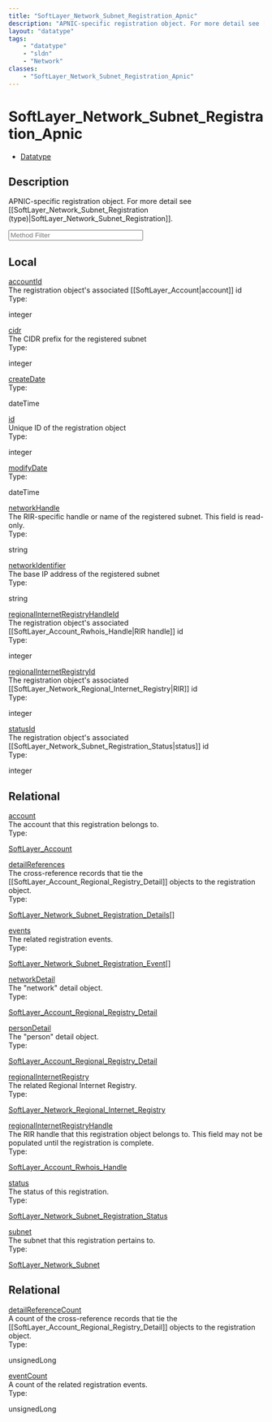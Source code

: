 ```yaml
---
title: "SoftLayer_Network_Subnet_Registration_Apnic"
description: "APNIC-specific registration object. For more detail see [[SoftLayer_Network_Subnet_Registration (type)|SoftLayer_Network... "
layout: "datatype"
tags:
    - "datatype"
    - "sldn"
    - "Network"
classes:
    - "SoftLayer_Network_Subnet_Registration_Apnic"
---
```


# SoftLayer_Network_Subnet_Registration_Apnic
<div id='service-datatype'>
    <ul id='sldn-reference-tabs'>
        <li id='datatype'> <a href='/reference/datatypes/SoftLayer_Network_Subnet_Registration_Apnic' >Datatype</a></li>
    </ul>
</div>

## Description 
APNIC-specific registration object. For more detail see [[SoftLayer_Network_Subnet_Registration (type)|SoftLayer_Network_Subnet_Registration]]. 





<!-- Service Filer BEGIN -->
<div class="view-filters">
        <div class="clearfix">
            <div class="search-input-box">
                <input placeholder="Method Filter" onkeyup="titleSearch(inputId='prop-input', divId='properties', elementClass='prop-row')" 
                    type="text" id="prop-input" value="" size="30" maxlength="128" class="form-text">
            </div>
        </div>
</div>
<!-- Service Filer END -->

<div id="properties" class="content">
    <div id="localProperties" class="prop-content" >
        <h2>Local</h2>
                <div class='prop-row views-row'>
            <span class='views-field-title'><a href="#accountId" name=accountId>accountId</a></span>
            <div class='views-field-body'>The registration object's associated [[SoftLayer_Account|account]] id  </div>
            <span class="type-label">Type:</span> <div class='type-content'><p>integer</p></div>
        </div>
                <div class='prop-row views-row'>
            <span class='views-field-title'><a href="#cidr" name=cidr>cidr</a></span>
            <div class='views-field-body'>The CIDR prefix for the registered subnet  </div>
            <span class="type-label">Type:</span> <div class='type-content'><p>integer</p></div>
        </div>
                <div class='prop-row views-row'>
            <span class='views-field-title'><a href="#createDate" name=createDate>createDate</a></span>
            <div class='views-field-body'> </div>
            <span class="type-label">Type:</span> <div class='type-content'><p>dateTime</p></div>
        </div>
                <div class='prop-row views-row'>
            <span class='views-field-title'><a href="#id" name=id>id</a></span>
            <div class='views-field-body'>Unique ID of the registration object  </div>
            <span class="type-label">Type:</span> <div class='type-content'><p>integer</p></div>
        </div>
                <div class='prop-row views-row'>
            <span class='views-field-title'><a href="#modifyDate" name=modifyDate>modifyDate</a></span>
            <div class='views-field-body'> </div>
            <span class="type-label">Type:</span> <div class='type-content'><p>dateTime</p></div>
        </div>
                <div class='prop-row views-row'>
            <span class='views-field-title'><a href="#networkHandle" name=networkHandle>networkHandle</a></span>
            <div class='views-field-body'>The RIR-specific handle or name of the registered subnet. This field is read-only.  </div>
            <span class="type-label">Type:</span> <div class='type-content'><p>string</p></div>
        </div>
                <div class='prop-row views-row'>
            <span class='views-field-title'><a href="#networkIdentifier" name=networkIdentifier>networkIdentifier</a></span>
            <div class='views-field-body'>The base IP address of the registered subnet  </div>
            <span class="type-label">Type:</span> <div class='type-content'><p>string</p></div>
        </div>
                <div class='prop-row views-row'>
            <span class='views-field-title'><a href="#regionalInternetRegistryHandleId" name=regionalInternetRegistryHandleId>regionalInternetRegistryHandleId</a></span>
            <div class='views-field-body'>The registration object's associated [[SoftLayer_Account_Rwhois_Handle|RIR handle]] id  </div>
            <span class="type-label">Type:</span> <div class='type-content'><p>integer</p></div>
        </div>
                <div class='prop-row views-row'>
            <span class='views-field-title'><a href="#regionalInternetRegistryId" name=regionalInternetRegistryId>regionalInternetRegistryId</a></span>
            <div class='views-field-body'>The registration object's associated [[SoftLayer_Network_Regional_Internet_Registry|RIR]] id  </div>
            <span class="type-label">Type:</span> <div class='type-content'><p>integer</p></div>
        </div>
                <div class='prop-row views-row'>
            <span class='views-field-title'><a href="#statusId" name=statusId>statusId</a></span>
            <div class='views-field-body'>The registration object's associated [[SoftLayer_Network_Subnet_Registration_Status|status]] id  </div>
            <span class="type-label">Type:</span> <div class='type-content'><p>integer</p></div>
        </div>
            </div>
        <div id="relationalProperties"  class="prop-content" >
        <h2>Relational</h2>
                <div class='prop-row views-row'>
            <span class='views-field-title'><a href="#account" name=account>account</a></span>
            <div class='views-field-body'>The account that this registration belongs to. </div>
            <span class="type-label">Type:</span> <div class='type-content'><p><a href='/reference/datatypes/SoftLayer_Account'>SoftLayer_Account </a></p></div>
        </div>
                <div class='prop-row views-row'>
            <span class='views-field-title'><a href="#detailReferences" name=detailReferences>detailReferences</a></span>
            <div class='views-field-body'>The cross-reference records that tie the [[SoftLayer_Account_Regional_Registry_Detail]] objects to the registration object. </div>
            <span class="type-label">Type:</span> <div class='type-content'><p><a href='/reference/datatypes/SoftLayer_Network_Subnet_Registration_Details'>SoftLayer_Network_Subnet_Registration_Details[] </a></p></div>
        </div>
                <div class='prop-row views-row'>
            <span class='views-field-title'><a href="#events" name=events>events</a></span>
            <div class='views-field-body'>The related registration events. </div>
            <span class="type-label">Type:</span> <div class='type-content'><p><a href='/reference/datatypes/SoftLayer_Network_Subnet_Registration_Event'>SoftLayer_Network_Subnet_Registration_Event[] </a></p></div>
        </div>
                <div class='prop-row views-row'>
            <span class='views-field-title'><a href="#networkDetail" name=networkDetail>networkDetail</a></span>
            <div class='views-field-body'>The "network" detail object. </div>
            <span class="type-label">Type:</span> <div class='type-content'><p><a href='/reference/datatypes/SoftLayer_Account_Regional_Registry_Detail'>SoftLayer_Account_Regional_Registry_Detail </a></p></div>
        </div>
                <div class='prop-row views-row'>
            <span class='views-field-title'><a href="#personDetail" name=personDetail>personDetail</a></span>
            <div class='views-field-body'>The "person" detail object. </div>
            <span class="type-label">Type:</span> <div class='type-content'><p><a href='/reference/datatypes/SoftLayer_Account_Regional_Registry_Detail'>SoftLayer_Account_Regional_Registry_Detail </a></p></div>
        </div>
                <div class='prop-row views-row'>
            <span class='views-field-title'><a href="#regionalInternetRegistry" name=regionalInternetRegistry>regionalInternetRegistry</a></span>
            <div class='views-field-body'>The related Regional Internet Registry. </div>
            <span class="type-label">Type:</span> <div class='type-content'><p><a href='/reference/datatypes/SoftLayer_Network_Regional_Internet_Registry'>SoftLayer_Network_Regional_Internet_Registry </a></p></div>
        </div>
                <div class='prop-row views-row'>
            <span class='views-field-title'><a href="#regionalInternetRegistryHandle" name=regionalInternetRegistryHandle>regionalInternetRegistryHandle</a></span>
            <div class='views-field-body'>The RIR handle that this registration object belongs to. This field may not be populated until the registration is complete. </div>
            <span class="type-label">Type:</span> <div class='type-content'><p><a href='/reference/datatypes/SoftLayer_Account_Rwhois_Handle'>SoftLayer_Account_Rwhois_Handle </a></p></div>
        </div>
                <div class='prop-row views-row'>
            <span class='views-field-title'><a href="#status" name=status>status</a></span>
            <div class='views-field-body'>The status of this registration. </div>
            <span class="type-label">Type:</span> <div class='type-content'><p><a href='/reference/datatypes/SoftLayer_Network_Subnet_Registration_Status'>SoftLayer_Network_Subnet_Registration_Status </a></p></div>
        </div>
                <div class='prop-row views-row'>
            <span class='views-field-title'><a href="#subnet" name=subnet>subnet</a></span>
            <div class='views-field-body'>The subnet that this registration pertains to. </div>
            <span class="type-label">Type:</span> <div class='type-content'><p><a href='/reference/datatypes/SoftLayer_Network_Subnet'>SoftLayer_Network_Subnet </a></p></div>
        </div>
                <h2>Relational</h2>
                <div class='prop-row views-row'>
            <span class='views-field-title'><a href="#detailReferenceCount" name=detailReferenceCount>detailReferenceCount</a></span>
            <div class='views-field-body'>A count of the cross-reference records that tie the [[SoftLayer_Account_Regional_Registry_Detail]] objects to the registration object. </div>
            <span class="type-label">Type:</span> <div class='type-content'><p>unsignedLong</p></div>
        </div>
                <div class='prop-row views-row'>
            <span class='views-field-title'><a href="#eventCount" name=eventCount>eventCount</a></span>
            <div class='views-field-body'>A count of the related registration events. </div>
            <span class="type-label">Type:</span> <div class='type-content'><p>unsignedLong</p></div>
        </div>
            </div>
</div>



